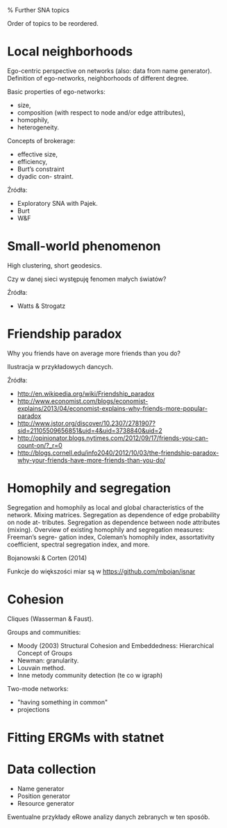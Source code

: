% Further SNA topics

Order of topics to be reordered.


# Local neighborhoods

Ego-centric perspective on networks (also: data from name generator).
Definition of ego-networks, neighborhoods of different degree. 

Basic properties of ego-networks:

* size, 
* composition (with respect to node and/or edge attributes),
* homophily, 
* heterogeneity. 

Concepts of brokerage:

* effective size,
* efficiency,
* Burt’s constraint
* dyadic con- straint.

Źródła:

* Exploratory SNA with Pajek.
* Burt
* W&F




# Small-world phenomenon

High clustering, short geodesics.

Czy w danej sieci występuję fenomen małych światów?

Źródła:

* Watts & Strogatz



# Friendship paradox

Why you friends have on average more friends than you do?

Ilustracja w przykładowych dancych.

Źródła:

* http://en.wikipedia.org/wiki/Friendship_paradox
* http://www.economist.com/blogs/economist-explains/2013/04/economist-explains-why-friends-more-popular-paradox
* http://www.jstor.org/discover/10.2307/2781907?sid=21105509656851&uid=4&uid=3738840&uid=2
* http://opinionator.blogs.nytimes.com/2012/09/17/friends-you-can-count-on/?_r=0
* http://blogs.cornell.edu/info2040/2012/10/03/the-friendship-paradox-why-your-friends-have-more-friends-than-you-do/

# Homophily and segregation


Segregation and homophily as local and global characteristics of the network.
Mixing matrices. Segregation as dependence of edge probability on node at-
tributes.  Segregation as dependence between node attributes (mixing). Overview
of existing homophily and segregation measures: Freeman’s segre- gation index,
Coleman’s homophily index, assortativity coefficient, spectral segregation
index, and more.

Bojanowski & Corten (2014)

Funkcje do większości miar są w https://github.com/mbojan/isnar



# Cohesion

Cliques (Wasserman & Faust).

Groups and communities:

* Moody (2003) Structural Cohesion and Embeddedness: Hierarchical Concept of Groups
* Newman: granularity.
* Louvain method.
* Inne metody community detection (te co w igraph)

Two-mode networks:

* "having something in common"
* projections


# Fitting ERGMs with statnet







# Data collection

* Name generator
* Position generator
* Resource generator

Ewentualne przykłady eRowe analizy danych zebranych w ten sposób.
